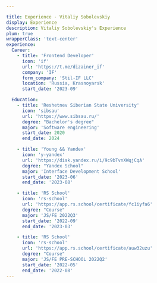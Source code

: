```yaml
---

title: Experience - Vitaliy Sobolevskiy
display: Experience
description: Vitaliy Sobolevskiy's Experience
plum: true
wrapperClass: 'text-center'
experience:
  Career:
    - title: 'Frontend Developer'
      icon: 'if'
      url: 'https://t.me/dizainer_if'
      company: 'IF'
      form_company: 'Stil-IF LLC'
      location: 'Russia, Krasnoyarsk'
      start_date: '2023-09'

  Education:
    - title: 'Reshetnev Siberian State University'
      icon: 'sibsau'
      url: 'https://www.sibsau.ru/'
      degree: "Bachelor's degree"
      major: 'Software engineering'
      start_date: 2020
      end_date: 2024

    - title: 'Young && Yandex'
      icon: 'y-yandex'
      url: 'https://disk.yandex.ru/i/9c9bTvnXWqjCqA'
      degree: "Yandex School"
      major: 'Interface Development School'
      start_date: '2023-06'
      end_date: '2023-08'

    - title: 'RS School'
      icon: 'rs-school'
      url: 'https://app.rs.school/certificate/fc1iyfa6'
      degree: "Course"
      major: 'JS/FE 2022Q3'
      start_date: '2022-09'
      end_date: '2023-03'

    - title: 'RS School'
      icon: 'rs-school'
      url: 'https://app.rs.school/certificate/auw32uzu'
      degree: "Course"
      major: 'JS/FE PRE-SCHOOL 2022Q2'
      start_date: '2022-05'
      end_date: '2022-08'
---
```


<!-- @layout-full-width -->

<ListExperience :experience="frontmatter.experience"/>
